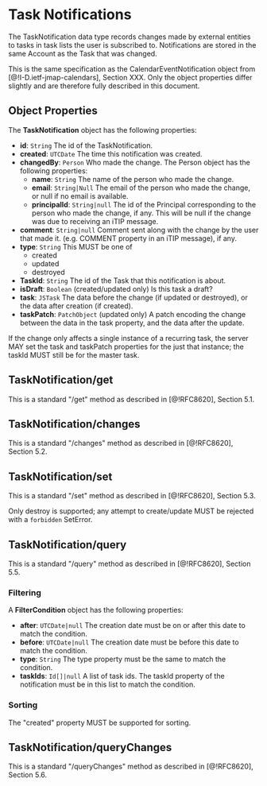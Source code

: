 # Task Notifications

The TaskNotification data type records changes made by external entities to tasks in task lists the user is subscribed to. Notifications are stored in the same Account as the Task that was changed.

This is the same specification as the CalendarEventNotification object from [@!I-D.ietf-jmap-calendars], Section XXX. Only the object properties differ slightly and are therefore fully described in this document.

## Object Properties

The **TaskNotification** object has the following properties:

- **id**: `String`
  The id of the TaskNotification.
- **created**: `UTCDate`
  The time this notification was created.
- **changedBy**: `Person`
  Who made the change. The Person object has the following properties:
  - **name**: `String`
    The name of the person who made the change.
  - **email**: `String|Null`
    The email of the person who made the change, or null if no email is available.
  - **principalId**: `String|null`
    The id of the Principal corresponding to the person who made the change, if any. This will be null if the change was due to receiving an iTIP message.
- **comment**: `String|null`
  Comment sent along with the change by the user that made it. (e.g. COMMENT
  property in an iTIP message), if any.
- **type**: `String`
  This MUST be one of
  - created
  - updated
  - destroyed
- **TaskId**: `String`
  The id of the Task that this notification is about.
- **isDraft**: `Boolean` (created/updated only)
  Is this task a draft?
- **task**: `JSTask`
  The data before the change (if updated or destroyed), or the data
  after creation (if created).
- **taskPatch**: `PatchObject` (updated only)
  A patch encoding the change between the data in the task property, and the
  data after the update.

If the change only affects a single instance of a recurring task, the server MAY set the task and taskPatch properties for the just that instance; the taskId MUST still be for the master task.

## TaskNotification/get

This is a standard "/get" method as described in [@!RFC8620], Section 5.1.

## TaskNotification/changes

This is a standard "/changes" method as described in [@!RFC8620], Section 5.2.

## TaskNotification/set

This is a standard "/set" method as described in [@!RFC8620], Section 5.3.

Only destroy is supported; any attempt to create/update MUST be rejected with a
`forbidden` SetError.

## TaskNotification/query

This is a standard "/query" method as described in [@!RFC8620], Section 5.5.

### Filtering

A **FilterCondition** object has the following properties:

- **after**: `UTCDate|null`
  The creation date must be on or after this date to match the condition.
- **before**: `UTCDate|null`
  The creation date must be before this date to match the condition.
- **type**: `String`
  The type property must be the same to match the condition.
- **taskIds**: `Id[]|null`
  A list of task ids. The taskId property of the notification must be in this list to match the condition.

### Sorting

The "created" property MUST be supported for sorting.

## TaskNotification/queryChanges

This is a standard "/queryChanges" method as described in [@!RFC8620], Section 5.6.
